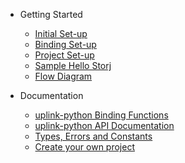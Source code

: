* Getting Started
	* [Initial Set-up](/?id=initial-set-up-important)
	* [Binding Set-up](/?id=binding-set-up)
	* [Project Set-up](/?id=project-set-up)
	* [Sample Hello Storj](/?id=sample-hello-storj)
	* [Flow Diagram](/?id=flow-diagram)
	
* Documentation
	* [uplink-python Binding Functions](/library.md)
	* [uplink-python API Documentation](/uplink_python.html)
	* [Types, Errors and Constants](/types.md)
	* [Create your own project](/tutorial.md)
	
